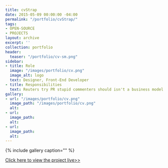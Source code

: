 ```yaml
---
title: cvStrap
date: 2015-05-09 00:00:00 -04:00
permalink: "/portfolio/cvStrap/"
tags:
- OPEN-SOURCE
- PROJECTS
layout: archive
excerpt: ''
collection: portfolio
header:
  teaser: "/portfolio/cv-sm.png"
sidebar:
- title: Role
  image: "/images/portfolio/cv.png"
  image_alt: logo
  text: Designer, Front-End Developer
- title: Responsibilities
  text: Reuters try PR stupid commenters should isn't a business model
gallery:
- url: "/images/portfolio/cv.png"
  image_path: "/images/portfolio/cv.png"
  alt: 
- url: 
  image_path: 
  alt: 
- url: 
  image_path: 
  alt: 
---
```


{% include gallery caption="" %}

[Click here to view the project live>>](http://datavisualizi.ng/cvStrap/)
